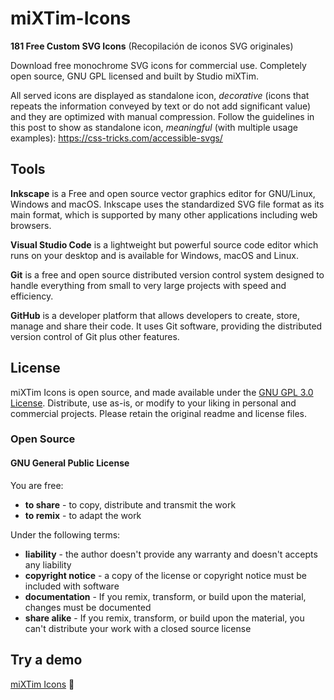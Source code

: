 # miXTim-Icons

**181 Free Custom SVG Icons** (Recopilación de iconos SVG originales)

Download free monochrome SVG icons for commercial use. Completely open source, GNU GPL licensed and built by Studio miXTim.

All served icons are displayed as standalone icon, *decorative* (icons that repeats the information conveyed by text or do not add significant value) and they are optimized with manual compression. 
Follow the guidelines in this post to show as standalone icon, *meaningful* (with multiple usage examples): https://css-tricks.com/accessible-svgs/

## Tools
**Inkscape** is a Free and open source vector graphics editor for GNU/Linux, Windows and macOS. Inkscape uses the standardized SVG file format as its main format, which is supported by many other applications including web browsers.

**Visual Studio Code** is a lightweight but powerful source code editor which runs on your desktop and is available for Windows, macOS and Linux.

**Git** is a free and open source distributed version control system designed to handle everything from small to very large projects with speed and efficiency. 

**GitHub** is a developer platform that allows developers to create, store, manage and share their code. It uses Git software, providing the distributed version control of Git plus other features.

## License
miXTim Icons is open source, and made available under the <a href="https://opensource.org/license/gpl-3-0">GNU GPL 3.0 License</a>. Distribute, use as-is, or modify to your liking in personal and commercial projects. Please retain the original readme and license files.

### Open Source
#### GNU General Public License
You are free:
- **to share** - to copy, distribute and transmit the work
- **to remix** - to adapt the work

Under the following terms:
- **liability** - the author doesn't provide any warranty and doesn't accepts any liability
- **copyright notice** - a copy of the license or copyright notice must be included with software
- **documentation** - If you remix, transform, or build upon the material, changes must be documented
- **share alike** - If you remix, transform, or build upon the material, you can't distribute your work with a closed source license

## Try a demo
[miXTim Icons](https://mixtim.github.io/miXTim-icons/) 🔗
